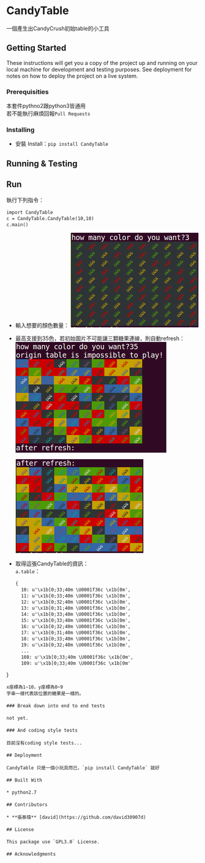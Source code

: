 # CandyTable

一個產生出CandyCrush初始table的小工具

## Getting Started

These instructions will get you a copy of the project up and running on your local machine for development and testing purposes. See deployment for notes on how to deploy the project on a live system.

### Prerequisities

本套件pythno2跟python3皆通用  
若不能執行麻煩回報`Pull Requests`

### Installing

* 安裝 Install：`pip install CandyTable`

## Running & Testing

## Run

執行下列指令：
```
import CandyTable
c = CandyTable.CandyTable(10,10)
c.main()
```

* 輸入想要的顏色數量：
  ![table3](candy3.png)
* 最高支援到35色，若初始圖片不可能讓三顆糖果連線，則自動refresh：
  ![table35](candy35_refresh.png)

  ![table35-1](candy35final.png)
* 取得這張CandyTable的資訊：  
  `a.table`：
  ```
  {
    10: u'\x1b[0;33;40m \U0001f36c \x1b[0m',
	11: u'\x1b[0;33;40m \U0001f36c \x1b[0m',
	12: u'\x1b[0;32;40m \U0001f36c \x1b[0m',
	13: u'\x1b[0;31;40m \U0001f36c \x1b[0m',
	14: u'\x1b[0;33;40m \U0001f36c \x1b[0m',
	15: u'\x1b[0;33;40m \U0001f36c \x1b[0m',
	16: u'\x1b[0;32;40m \U0001f36c \x1b[0m',
	17: u'\x1b[0;31;40m \U0001f36c \x1b[0m',
	18: u'\x1b[0;33;40m \U0001f36c \x1b[0m',
	19: u'\x1b[0;32;40m \U0001f36c \x1b[0m',
	...
	108: u'\x1b[0;33;40m \U0001f36c \x1b[0m',
	109: u'\x1b[0;33;40m \U0001f36c \x1b[0m'
}
  ```  
  x座標為1~10，y座標為0~9  
  字串一樣代表該位置的糖果是一樣的。

### Break down into end to end tests

not yet.

### And coding style tests

目前沒有coding style tests...

## Deployment

CandyTable 只是一個小玩具而已，`pip install CandyTable` 就好

## Built With

* python2.7

## Contributors

* **張泰瑋** [david](https://github.com/david30907d)

## License

This package use `GPL3.0` License.

## Acknowledgments
